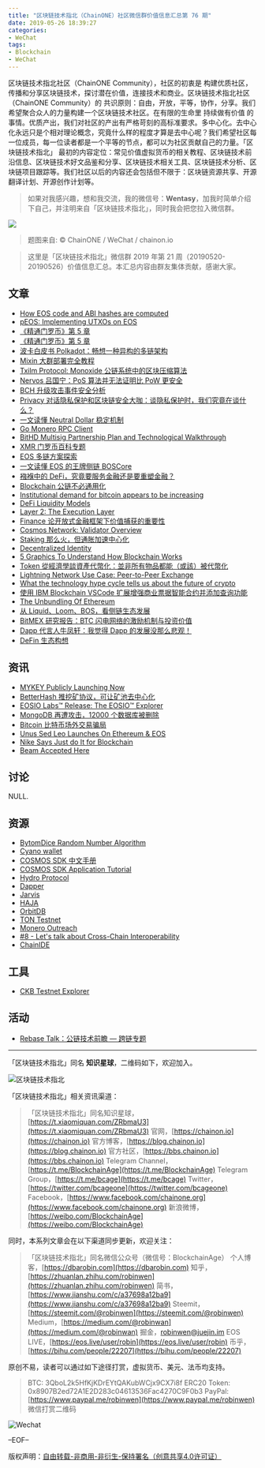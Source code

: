 ```yaml
---
title: "区块链技术指北（ChainONE）社区微信群价值信息汇总第 76 期"
date: 2019-05-26 18:39:27
categories:
- WeChat
tags:
- Blockchain
- WeChat
---
```

区块链技术指北社区（ChainONE Community），社区的初衷是 构建优质社区，传播和分享区块链技术，探讨潜在价值，连接技术和商业。区块链技术指北社区（ChainONE Community）的 共识原则：自由，开放，平等，协作，分享。我们希望聚合众人的力量构建一个区块链技术社区。在有限的生命里 持续做有价值 的事情。优质产出，我们对社区的产出有严格苛刻的高标准要求。多中心化。去中心化永远只是个相对理论概念，究竟什么样的程度才算是去中心呢？我们希望社区每一位成员，每一位读者都是一个平等的节点，都可以为社区贡献自己的力量。「区块链技术指北」 最初的内容定位：常见价值虚拟货币的相关教程、区块链技术前沿信息、区块链技术好文品鉴和分享、区块链技术相关工具、区块链技术分析、区块链项目跟踪等。我们社区以后的内容还会包括但不限于：区块链资源共享、开源翻译计划、开源创作计划等。
<!-- more -->

> 如果对我感兴趣，想和我交流，我的微信号：**Wentasy**，加我时简单介绍下自己，并注明来自「区块链技术指北」，同时我会把您拉入微信群。

![](https://i.imgur.com/EFxCQjC.png)

> 题图来自: © ChainONE / WeChat / chainon.io

> 这里是「区块链技术指北」微信群 2019 年第 21 周（20190520-20190526）价值信息汇总。本汇总内容由群友集体贡献，感谢大家。

## 文章

* [How EOS code and ABI hashes are computed](https://bbs.chainon.io/d/3528)
* [pEOS: Implementing UTXOs on EOS](https://bbs.chainon.io/d/3529)
* [《精通门罗币》第 5 章](https://bbs.chainon.io/d/3530)
* [《精通门罗币》第 5 章](https://bbs.chainon.io/d/3531)
* [波卡白皮书 Polkadot：畅想一种异构的多链架构](https://bbs.chainon.io/d/3532)
* [Mixin 大群部署完全教程](https://bbs.chainon.io/d/3533)
* [Txilm Protocol: Monoxide 公链系统中的区块压缩算法](https://bbs.chainon.io/d/3534)
* [Nervos 吕国宁：PoS 算法并无法证明比 PoW 更安全](https://bbs.chainon.io/d/3537)
* [BCH 升级攻击事件安全分析](https://bbs.chainon.io/d/3538)
* [Privacy 对话隐私保护和区块链安全大咖：谈隐私保护时，我们究竟在谈什么？](https://bbs.chainon.io/d/3539)
* [一文读懂 Neutral Dollar 稳定机制](https://bbs.chainon.io/d/3541)
* [Go Monero RPC Client](https://bbs.chainon.io/d/3546)
* [BitHD Multisig Partnership Plan and Technological Walkthrough](https://bbs.chainon.io/d/3547)
* [XMR 门罗币百科专题](https://bbs.chainon.io/d/3548)
* [EOS 多链方案探索](https://bbs.chainon.io/d/3551)
* [一文读懂 EOS 的王牌侧链 BOSCore](https://bbs.chainon.io/d/3553)
* [襁褓中的 DeFi，究竟要服务金融还是要重塑金融？](https://bbs.chainon.io/d/3554)
* [Blockchain 公链不必通用化](https://bbs.chainon.io/d/3560)
* [Institutional demand for bitcoin appears to be increasing](https://bbs.chainon.io/d/3561)
* [DeFi Liquidity Models](https://bbs.chainon.io/d/3562)
* [Layer 2: The Execution Layer](https://bbs.chainon.io/d/3563)
* [Finance 论开放式金融框架下价值捕获的重要性](https://bbs.chainon.io/d/3564)
* [Cosmos Network: Validator Overview](https://bbs.chainon.io/d/3565)
* [Staking 那么火，但通胀加速中心化](https://bbs.chainon.io/d/3566)
* [Decentralized Identity](https://bbs.chainon.io/d/3567)
* [5 Graphics To Understand How Blockchain Works](https://bbs.chainon.io/d/3570)
* [Token 從經濟學談資產代幣化：並非所有物品都能（或該）被代幣化](https://bbs.chainon.io/d/3572)
* [Lightning Network Use Case: Peer-to-Peer Exchange](https://bbs.chainon.io/d/3574)
* [What the technology hype cycle tells us about the future of crypto](https://bbs.chainon.io/d/3575)
* [使用 IBM Blockchain VSCode 扩展增强商业票据智能合约并添加查询功能](https://bbs.chainon.io/d/3576)
* [The Unbundling Of Ethereum](https://bbs.chainon.io/d/3577)
* [从 Liquid、Loom、BOS，看侧链生态发展](https://bbs.chainon.io/d/3579)
* [BitMEX 研究报告：BTC 闪电网络的激励机制与投资价值](https://bbs.chainon.io/d/3580)
* [Dapp 代言人牛凤轩：我觉得 Dapp 的发展没那么悲观！](https://bbs.chainon.io/d/3581)
* [DeFin 生态构想](https://bbs.chainon.io/d/3582)

## 资讯

* [MYKEY Publicly Launching Now](https://bbs.chainon.io/d/3526)
* [BetterHash 推挖矿协议，可让矿池去中心化](https://bbs.chainon.io/d/3540)
* [EOSIO Labs™ Release: The EOSIO™ Explorer](https://bbs.chainon.io/d/3545)
* [MongoDB 再遭攻击，12000 个数据库被删除](https://bbs.chainon.io/d/3549)
* [Bitcoin 比特币场外交易骗局](https://bbs.chainon.io/d/3550)
* [Unus Sed Leo Launches On Ethereum & EOS](https://bbs.chainon.io/d/3552)
* [Nike Says Just do It for Blockchain](https://bbs.chainon.io/d/3556)
* [Beam Accepted Here](https://bbs.chainon.io/d/3571)

## 讨论

NULL.

## 资源

* [BytomDice Random Number Algorithm](https://bbs.chainon.io/d/3527)
* [Cyano wallet](https://bbs.chainon.io/d/3536)
* [COSMOS SDK 中文手册](https://bbs.chainon.io/d/3542)
* [COSMOS SDK Application Tutorial](https://bbs.chainon.io/d/3543)
* [Hydro Protocol](https://bbs.chainon.io/d/3544)
* [Dapper](https://bbs.chainon.io/d/3555)
* [Jarvis](https://bbs.chainon.io/d/3557)
* [HAJA](https://bbs.chainon.io/d/3558)
* [OrbitDB](https://bbs.chainon.io/d/3559)
* [TON Testnet](https://bbs.chainon.io/d/3568)
* [Monero Outreach](https://bbs.chainon.io/d/3569)
* [#8 - Let's talk about Cross-Chain Interoperability](https://bbs.chainon.io/d/3573)
* [ChainIDE](https://bbs.chainon.io/d/3578)

## 工具

* [CKB Testnet Explorer](https://bbs.chainon.io/d/3535)

## 活动

* [Rebase Talk：公链技术前瞻 — 跨链专题](https://bbs.chainon.io/d/3583)

***

「区块链技术指北」同名 **知识星球**，二维码如下，欢迎加入。

![区块链技术指北](https://i.imgur.com/3YzonTR.png)

「区块链技术指北」相关资讯渠道：

> 「区块链技术指北」同名知识星球，[https://t.xiaomiquan.com/ZRbmaU3](https://t.xiaomiquan.com/ZRbmaU3)
> 官网，[https://chainon.io](https://chainon.io)
> 官方博客，[https://blog.chainon.io](https://blog.chainon.io)
> 官方社区，[https://bbs.chainon.io](https://bbs.chainon.io)
> Telegram Channel，[https://t.me/BlockchainAge](https://t.me/BlockchainAge)
> Telegram Group，[https://t.me/bcage](https://t.me/bcage)
> Twitter，[https://twitter.com/bcageone](https://twitter.com/bcageone)
> Facebook，[https://www.facebook.com/chainone.org](https://www.facebook.com/chainone.org)
> 新浪微博，[https://weibo.com/BlockchainAge](https://weibo.com/BlockchainAge)

同时，本系列文章会在以下渠道同步更新，欢迎关注：

> 「区块链技术指北」同名微信公众号（微信号：BlockchainAge）
> 个人博客，[https://dbarobin.com](https://dbarobin.com)
> 知乎，[https://zhuanlan.zhihu.com/robinwen](https://zhuanlan.zhihu.com/robinwen)
> 简书，[https://www.jianshu.com/c/a37698a12ba9](https://www.jianshu.com/c/a37698a12ba9)
> Steemit，[https://steemit.com/@robinwen](https://steemit.com/@robinwen)
> Medium，[https://medium.com/@robinwan](https://medium.com/@robinwan)
> 掘金，[robinwen@juejin.im](https://juejin.im/user/5673ccae60b2260ee435f89a/posts)
> EOS LIVE，[https://eos.live/user/robin](https://eos.live/user/robin)
> 币乎，[https://bihu.com/people/22207](https://bihu.com/people/22207)

原创不易，读者可以通过如下途径打赏，虚拟货币、美元、法币均支持。

> BTC: 3QboL2k5HfKjKDrEYtQAKubWCjx9CX7i8f
> ERC20 Token: 0x8907B2ed72A1E2D283c04613536Fac4270C9F0b3
> PayPal: [https://www.paypal.me/robinwen](https://www.paypal.me/robinwen)
> 微信打赏二维码

![Wechat](https://i.imgur.com/SzoNl5b.jpg)

–EOF–

版权声明：[自由转载-非商用-非衍生-保持署名（创意共享4.0许可证）](http://creativecommons.org/licenses/by-nc-nd/4.0/deed.zh)